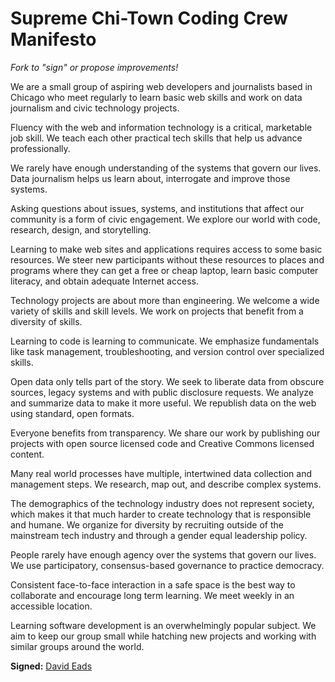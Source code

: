 # Supreme Chi-Town Coding Crew Manifesto

_Fork to "sign" or propose improvements!_

We are a small group of aspiring web developers and journalists based in Chicago who meet regularly to learn basic web skills and work on data journalism and civic technology projects.

Fluency with the web and information technology is a critical, marketable job skill. We teach each other practical tech skills that help us advance professionally.

We rarely have enough understanding of the systems that govern our lives. Data journalism helps us learn about, interrogate and improve those systems. 

Asking questions about issues, systems, and institutions that affect our community is a form of civic engagement. We explore our world with code, research, design, and storytelling. 

Learning to make web sites and applications requires access to some basic resources. We steer new participants without these resources to places and programs where they can get a free or cheap laptop, learn basic computer literacy, and obtain adequate Internet access.

Technology projects are about more than engineering. We welcome a wide variety of skills and skill levels. We work on projects that benefit from a diversity of skills.

Learning to code is learning to communicate. We emphasize fundamentals like task management, troubleshooting, and version control over specialized skills.

Open data only tells part of the story. We seek to liberate data from obscure sources, legacy systems and with public disclosure requests. We analyze and summarize data to make it more useful. We republish data on the web using standard, open formats.

Everyone benefits from transparency. We share our work by publishing our projects with open source licensed code and Creative Commons licensed content. 

Many real world processes have multiple, intertwined data collection and management steps. We research, map out, and describe complex systems.

The demographics of the technology industry does not represent society, which makes it that much harder to create technology that is responsible and humane. We organize for diversity by recruiting outside of the mainstream tech industry and through a gender equal leadership policy. 

People rarely have enough agency over the systems that govern our lives. We use participatory, consensus-based governance to practice democracy.

Consistent face-to-face interaction in a safe space is the best way to collaborate and encourage long term learning. We meet weekly in an accessible location.

Learning software development is an overwhelmingly popular subject. We aim to keep our group small while hatching new projects and working with similar groups around the world.

**Signed:**
[David Eads](http://twitter.com/eads)

